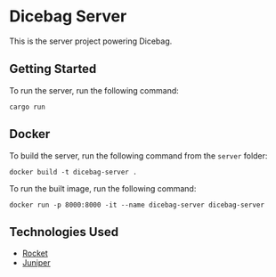 # Dicebag Server 
This is the server project powering Dicebag.

## Getting Started
To run the server, run the following command:

```
cargo run
```

## Docker
To build the server, run the following command from the `server` folder:

```
docker build -t dicebag-server .
```

To run the built image, run the following command:

```
docker run -p 8000:8000 -it --name dicebag-server dicebag-server
```

## Technologies Used
- [Rocket](https://rocket.rs/)
- [Juniper](https://github.com/graphql-rust/juniper)
